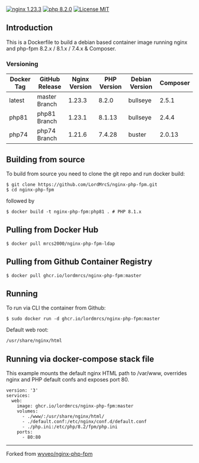 [![nginx 1.23.3](https://img.shields.io/badge/nginx-1.23.3-brightgreen.svg?&logo=nginx&logoColor=white&style=for-the-badge)](https://nginx.org/en/CHANGES) 
[![php 8.2.0](https://img.shields.io/badge/php--fpm-8.2.0-blue.svg?&logo=php&logoColor=white&style=for-the-badge)](https://secure.php.net/releases/8_2_0.php)
[![License MIT](https://img.shields.io/badge/license-MIT-blue.svg?&style=for-the-badge)](https://github.com/LordMrcS/nginx-php-fpm/blob/master/LICENSE)

## Introduction
This is a Dockerfile to build a debian based container image running nginx and php-fpm 8.2.x / 8.1.x / 7.4.x & Composer.

### Versioning
| Docker Tag | GitHub Release | Nginx Version | PHP Version | Debian Version | Composer
|-----|-------|-----|--------|--------|------|
| latest | master Branch | 1.23.3 | 8.2.0 | bullseye | 2.5.1 |
| php81 | php81 Branch | 1.23.1 | 8.1.13 | bullseye | 2.4.4 |
| php74 | php74 Branch | 1.21.6 | 7.4.28 | buster | 2.0.13 |


## Building from source
To build from source you need to clone the git repo and run docker build:
```
$ git clone https://github.com/LordMrcS/nginx-php-fpm.git
$ cd nginx-php-fpm
```

followed by
```
$ docker build -t nginx-php-fpm:php81 . # PHP 8.1.x
```


## Pulling from Docker Hub
```
$ docker pull mrcs2000/nginx-php-fpm-ldap
```

## Pulling from Github Container Registry
```
$ docker pull ghcr.io/lordmrcs/nginx-php-fpm:master
```

## Running
To run via CLI the container from Github:
```
$ sudo docker run -d ghcr.io/lordmrcs/nginx-php-fpm:master
```

Default web root:
```
/usr/share/nginx/html
```
## Running via docker-compose stack file
This example mounts the default nginx HTML path to /var/www, overrides nginx and PHP default confs and exposes port 80.
```
version: '3'
services:
  web:
    image: ghcr.io/lordmrcs/nginx-php-fpm:master
    volumes:
      - ./www/:/usr/share/nginx/html/
      - ./default.conf:/etc/nginx/conf.d/default.conf
      - ./php.ini:/etc/php/8.2/fpm/php.ini
    ports:
      - 80:80
```

---
Forked from [wyveo/nginx-php-fpm](https://github.com/wyveo/nginx-php-fpm)
